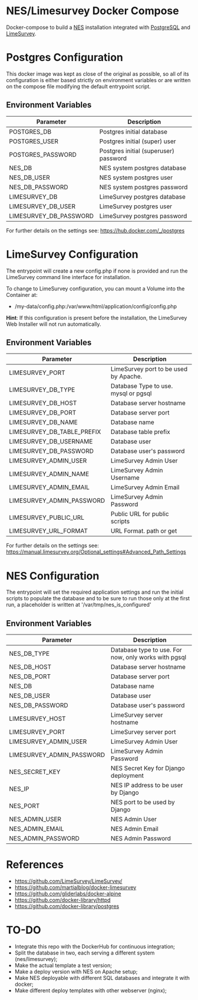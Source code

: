 # NES/Limesurvey Docker Compose
Docker-compose to build a [NES](https://github.com/neuromat/nes) installation integrated with [PostgreSQL](https://www.postgresql.org) and [LimeSurvey](https://limesurvey.org).

<!---
Parts of this README file are based on Markus Opolka work with the following license:

MIT License

Copyright (c) 2018 Markus Opolka

Permission is hereby granted, free of charge, to any person obtaining a copy
of this software and associated documentation files (the "Software"), to deal
in the Software without restriction, including without limitation the rights
to use, copy, modify, merge, publish, distribute, sublicense, and/or sell
copies of the Software, and to permit persons to whom the Software is
furnished to do so, subject to the following conditions:

The above copyright notice and this permission notice shall be included in all
copies or substantial portions of the Software.

THE SOFTWARE IS PROVIDED "AS IS", WITHOUT WARRANTY OF ANY KIND, EXPRESS OR
IMPLIED, INCLUDING BUT NOT LIMITED TO THE WARRANTIES OF MERCHANTABILITY,
FITNESS FOR A PARTICULAR PURPOSE AND NONINFRINGEMENT. IN NO EVENT SHALL THE
AUTHORS OR COPYRIGHT HOLDERS BE LIABLE FOR ANY CLAIM, DAMAGES OR OTHER
LIABILITY, WHETHER IN AN ACTION OF CONTRACT, TORT OR OTHERWISE, ARISING FROM,
OUT OF OR IN CONNECTION WITH THE SOFTWARE OR THE USE OR OTHER DEALINGS IN THE
SOFTWARE.
--->
# Postgres Configuration

This docker image was kept as close of the original as possible, so all of its configuration is either based strictly on environment variables or are written on the compose file modifying the default entrypoint script.

## Environment Variables

| Parameter                 | Description                           |
| ---------                 | -----------                           |
| POSTGRES_DB				| Postgres initial database 			|
| POSTGRES_USER				| Postgres initial (super) user 		|
| POSTGRES_PASSWORD			| Postgres initial (superuser) password |
| NES_DB					| NES system postgres database			|
| NES_DB_USER				| NES system postgres user 				|
| NES_DB_PASSWORD			| NES system postgres password 			|
| LIMESURVEY_DB				| LimeSurvey postgres database 			|
| LIMESURVEY_DB_USER		| LimeSurvey postgres user 				|
| LIMESURVEY_DB_PASSWORD	| LimeSurvey postgres password 			|

For further details on the settings see: https://hub.docker.com/_/postgres

# LimeSurvey Configuration

The entrypoint will create a new config.php if none is provided and run the LimeSurvey command line interface for installation.

To change to LimeSurvey configuration, you can mount a Volume into the Container at:

 - /my-data/config.php:/var/www/html/application/config/config.php

**Hint**: If this configuration is present before the installation, the LimeSurvey Web Installer will not run automatically.

## Environment Variables

| Parameter                  | Description                               |
| ---------                  | -----------                               |
| LIMESURVEY_PORT            | LimeSurvey port to be used by Apache.     |
| LIMESURVEY_DB_TYPE         | Database Type to use. mysql or pgsql      |
| LIMESURVEY_DB_HOST         | Database server hostname                  |
| LIMESURVEY_DB_PORT         | Database server port                      |
| LIMESURVEY_DB_NAME         | Database name                             |
| LIMESURVEY_DB_TABLE_PREFIX | Database table prefix                     |
| LIMESURVEY_DB_USERNAME     | Database user                             |
| LIMESURVEY_DB_PASSWORD     | Database user's password                  |
| LIMESURVEY_ADMIN_USER      | LimeSurvey Admin User                     |
| LIMESURVEY_ADMIN_NAME      | LimeSurvey Admin Username                 |
| LIMESURVEY_ADMIN_EMAIL     | LimeSurvey Admin Email                    |
| LIMESURVEY_ADMIN_PASSWORD  | LimeSurvey Admin Password                 |
| LIMESURVEY_PUBLIC_URL      | Public URL for public scripts             |
| LIMESURVEY_URL_FORMAT      | URL Format. path or get                   |

For further details on the settings see: https://manual.limesurvey.org/Optional_settings#Advanced_Path_Settings


# NES Configuration

The entrypoint will set the required application settings and run the initial scripts to populate the database and to be sure to run those only at the first run, a placeholder is written at '/var/tmp/nes_is_configured'


## Environment Variables

| Parameter                  	| Description 				                            |
| ---------                  	| ----------- 				                            |
| NES_DB_TYPE 					| Database type to use. For now, only works with pgsql 	|
| NES_DB_HOST 					| Database server hostname 								|
| NES_DB_PORT 					| Database server port 									|
| NES_DB 						| Database name 										|
| NES_DB_USER 					| Database user 										|
| NES_DB_PASSWORD 				| Database user's password 								|
| LIMESURVEY_HOST 				| LimeSurvey server hostname 							|
| LIMESURVEY_PORT 				| LimeSurvey server port 								|
| LIMESURVEY_ADMIN_USER 		| LimeSurvey Admin User 								|
| LIMESURVEY_ADMIN_PASSWORD 	| LimeSurvey Admin Password 							|
| NES_SECRET_KEY 				| NES Secret Key for Django deployment				 	|
| NES_IP 						| NES IP address to be user by Django 					|
| NES_PORT 						| NES port to be used by Django 						|
| NES_ADMIN_USER 				| NES Admin User 										|
| NES_ADMIN_EMAIL 				| NES Admin Email 										|
| NES_ADMIN_PASSWORD 			| NES Admin Password 									|


# References

- https://github.com/LimeSurvey/LimeSurvey/
- https://github.com/martialblog/docker-limesurvey
- https://github.com/gliderlabs/docker-alpine
- https://github.com/docker-library/httpd
- https://github.com/docker-library/postgres

# TO-DO
- Integrate this repo with the DockerHub for continuous integration;
- Split the database in two, each serving a different system (nes/limesurvey);
- Make the actual template a test version;
- Make a deploy version with NES on Apache setup;
- Make NES deployable with different SQL databases and integrate it with docker;
- Make different deploy templates with other webserver (nginx);
